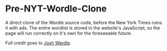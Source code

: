 # Pre-NYT-Wordle-Clone
A direct clone of the Wordle source code, before the New York Times ruins it with ads. The entire wordlist is stored in the website's JavaScript, so the page will run correctly on it's own for the foreseeable future.


Full credit goes to [Josh Wardle](https://powerlanguage.co.uk/).
